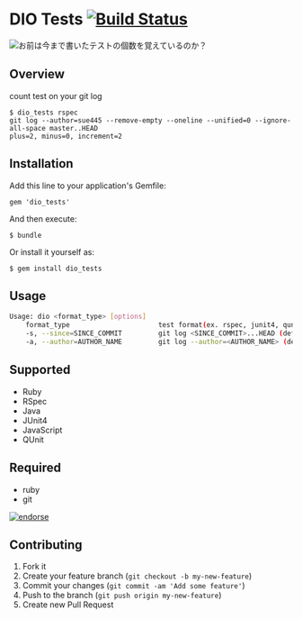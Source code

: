 # DIO Tests [![Build Status](https://travis-ci.org/sue445/dio_tests.png?branch=master)](https://travis-ci.org/sue445/dio_tests)

![お前は今まで書いたテストの個数を覚えているのか？](https://raw.github.com/sue445/dio_tests/master/img/dio.png)


## Overview
count test on your git log

    $ dio_tests rspec
    git log --author=sue445 --remove-empty --oneline --unified=0 --ignore-all-space master..HEAD
    plus=2, minus=0, increment=2

## Installation

Add this line to your application's Gemfile:

    gem 'dio_tests'

And then execute:

    $ bundle

Or install it yourself as:

    $ gem install dio_tests

## Usage

```sh
Usage: dio <format_type> [options]
    format_type                      test format(ex. rspec, junit4, qunit)
    -s, --since=SINCE_COMMIT         git log <SINCE_COMMIT>...HEAD (default: master)
    -a, --author=AUTHOR_NAME         git log --author=<AUTHOR_NAME> (default: use 'user.name' in .gitconfig)
```

## Supported
* Ruby
 * RSpec
* Java
 * JUnit4
* JavaScript
 * QUnit

## Required
* ruby
* git

[![endorse](http://api.coderwall.com/sue445/endorsecount.png)](http://coderwall.com/sue445)

## Contributing

1. Fork it
2. Create your feature branch (`git checkout -b my-new-feature`)
3. Commit your changes (`git commit -am 'Add some feature'`)
4. Push to the branch (`git push origin my-new-feature`)
5. Create new Pull Request
